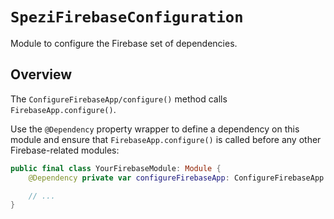 # ``SpeziFirebaseConfiguration``

<!--
                  
This source file is part of the Stanford Spezi open-source project

SPDX-FileCopyrightText: 2022 Stanford University and the project authors (see CONTRIBUTORS.md)

SPDX-License-Identifier: MIT
             
-->

Module to configure the Firebase set of dependencies.

## Overview

The ``ConfigureFirebaseApp/configure()`` method calls `FirebaseApp.configure()`.

Use the `@Dependency` property wrapper to define a dependency on this module and ensure that `FirebaseApp.configure()` is called before any
other Firebase-related modules:

```swift
public final class YourFirebaseModule: Module {
    @Dependency private var configureFirebaseApp: ConfigureFirebaseApp

    // ...
}
```
